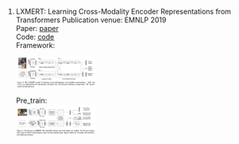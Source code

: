 1. LXMERT: Learning Cross-Modality Encoder Representations from Transformers
Publication venue: EMNLP 2019 \
Paper: [paper](https://arxiv.org/pdf/1908.07490.pdf) \
Code: [code](https://github.com/airsplay/lxmert) \
Framework:

    <img src="figs/lxmert_framework.png"  width="800" style="zoom:20%;" >
    
    Pre_train: \
    <img src="figs/lxmert_pretrain.png"  width="800" style="zoom:20%;" >
